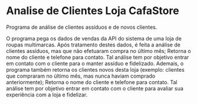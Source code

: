 # Analise de Clientes Loja CafaStore
 
Programa de análise de clientes assíduos e de novos clientes.

O programa pega os dados de vendas da API do sistema de uma loja de roupas multimarcas. 
Após tratamento destes dados, é feita a análise de clientes assíduos, mas que não efetuaram compra no último mês; Retorna o nome do cliente e telefone para contato. Tal análise tem por objetivo entrar em contato com o cliente para o manter assíduo e fidelizado.
Ademais, o programa também retorna os clientes novos desta loja (exemplo: clientes que compraram no último mês, mas nunca haviam comprado anteriormente); Retorna o nome do cliente e telefone para contato. Tal análise tem por objetivo entrar em contato com o cliente para avaliar sua experiência com a loja e fidelizar.